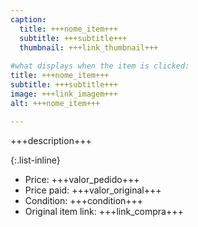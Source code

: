 ```yaml
---
caption:
  title: +++nome_item+++
  subtitle: +++subtitle+++
  thumbnail: +++link_thumbnail+++
  
#what displays when the item is clicked:
title: +++nome_item+++
subtitle: +++subtitle+++
image: +++link_imagem+++
alt: +++nome_item+++

---
```

+++description+++

{:.list-inline} 
- Price: +++valor_pedido+++
- Price paid: +++valor_original+++
- Condition: +++condition+++
- Original item link: +++link_compra+++
